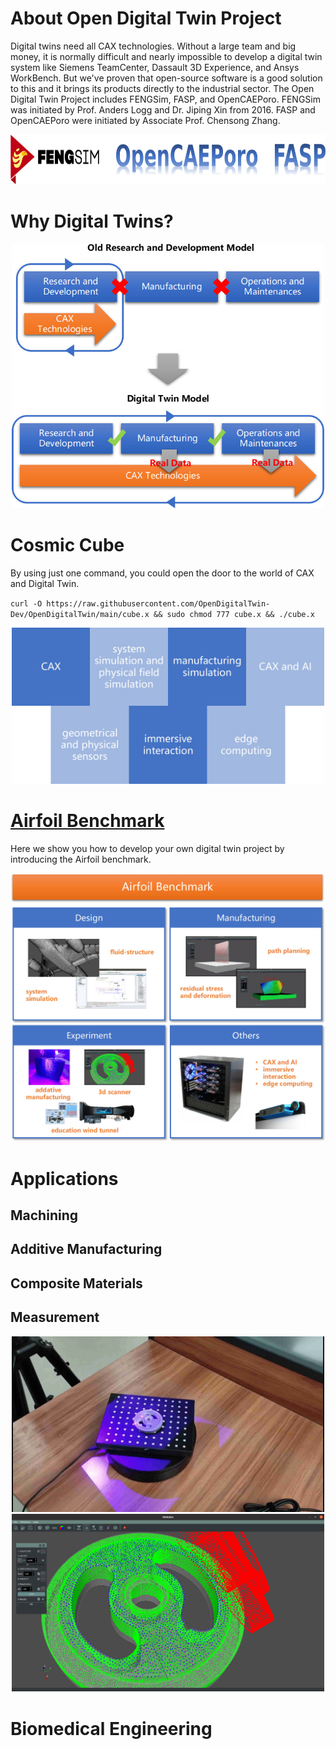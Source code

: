 # About Open Digital Twin Project

Digital twins need all CAX technologies. Without a large team and big money, it is normally difficult and nearly impossible to develop a digital twin system like Siemens TeamCenter, Dassault 3D Experience, and Ansys WorkBench. But we've proven that open-source software is a good solution to this and it brings its products directly to the industrial sector. The Open Digital Twin Project includes FENGSim, FASP, and OpenCAEPoro. FENGSim was initiated by Prof. Anders Logg and Dr. Jiping Xin from 2016. FASP and OpenCAEPoro were initiated by Associate Prof. Chensong Zhang.

<div align="center"><img src="images/logos.jpg" alt="FENGSim" height="80" /></div>

# Why Digital Twins?

<div align="center"><img src="images/dt2.jpg" alt="FENGSim" width="500"/></div>

# Cosmic Cube
By using just one command, you could open the door to the world of CAX and Digital Twin. 

`
curl -O https://raw.githubusercontent.com/OpenDigitalTwin-Dev/OpenDigitalTwin/main/cube.x && sudo chmod 777 cube.x && ./cube.x
`



<div align="center"><img src="images/dt_tech.jpg" alt="FENGSim" width="500"/></div>

# [Airfoil Benchmark](https://github.com/fengsim/FENGSim-Dev/wiki/Home)

Here we show you how to develop your own digital twin project by introducing the Airfoil benchmark.   

<div align="center"><img src="images/airfoil.jpg" alt="airfoil" width="600" /></div>

# Applications

## Machining

## Additive Manufacturing

## Composite Materials

## Measurement

<div align="center"><img src="images/meas1.jpg" alt="Measurement" width="500" /></div>

<div align="center"><img src="images/meas2.jpg" alt="Measurement" width="500" /></div>

# Biomedical Engineering
